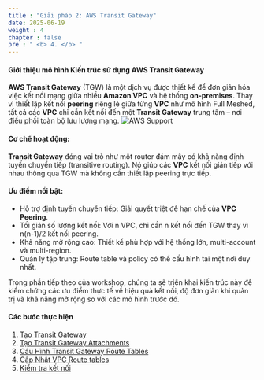 ```yaml
---
title : "Giải pháp 2: AWS Transit Gateway"
date: 2025-06-19
weight : 4
chapter : false
pre : " <b> 4. </b> "
---
```



#### Giới thiệu mô hình Kiến trúc sử dụng AWS Transit Gateway

**AWS Transit Gateway** (TGW) là một dịch vụ được thiết kế để đơn giản hóa việc kết nối mạng giữa nhiều **Amazon VPC** và hệ thống **on-premises**. Thay vì thiết lập kết nối **peering** riêng lẻ giữa từng **VPC** như mô hình Full Meshed, tất cả các **VPC** chỉ cần kết nối đến một **Transit Gateway** trung tâm – nơi điều phối toàn bộ lưu lượng mạng.
![AWS Support](/images/1/003.png?featherlight=false&width=90pc)
####  Cơ chế hoạt động:
**Transit Gateway** đóng vai trò như một router đám mây có khả năng định tuyến chuyển tiếp (transitive routing). Nó giúp các **VPC** kết nối gián tiếp với nhau thông qua TGW mà không cần thiết lập peering trực tiếp.
#### Ưu điểm nổi bật:
- Hỗ trợ định tuyến chuyển tiếp: Giải quyết triệt để hạn chế của **VPC Peering**.
- Tối giản số lượng kết nối: Với n VPC, chỉ cần n kết nối đến TGW thay vì n(n-1)/2 kết nối peering.
- Khả năng mở rộng cao: Thiết kế phù hợp với hệ thống lớn, multi-account và multi-region.
- Quản lý tập trung: Route table và policy có thể cấu hình tại một nơi duy nhất.

Trong phần tiếp theo của workshop, chúng ta sẽ triển khai kiến trúc này để kiểm chứng các ưu điểm thực tế về hiệu quả kết nối, độ đơn giản khi quản trị và khả năng mở rộng so với các mô hình trước đó.
#### Các bước thực hiện
1. [Tạo Transit Gateway](4-Solution-2/1-creat-transit-gateways)
2. [Tạo Transit Gateway Attachments](4-Solution-2/2-creat-transit-gateways-attachments/)
3. [Cấu Hình Transit Gateway Route Tables](4-Solution-2/3-config-transit-gateways-route-table)
4. [Cập Nhật VPC Route tables](4-Solution-2/4-config-vpc-route-table)
5. [Kiểm tra kết nối](4-Solution-2/5-check-result)